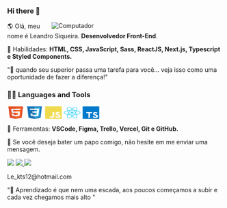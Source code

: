 <!--

**leandroSiq1/leandroSiq1** is a ✨ _special_ ✨ repository because its `README.md` (this file) appears on your GitHub profile.
<h1 align="center">Hi there <img src="https://media.giphy.com/media/hvRJCLFzcasrR4ia7z/giphy.gif" width="30px"></h1>-->

### Hi there 👋

<img src="https://raw.githubusercontent.com/MicaelliMedeiros/micaellimedeiros/master/image/computer-illustration.png" min-width="400px" max-width="400px" width="400px" align="right" alt="Computador">

<p align="left"> 
  🌎 Olá, meu nome é Leandro Siqueira. <strong>Desenvolvedor Front-End</strong>.
</p>

<p align="left">
  🦄 Habilidades: <strong>HTML, CSS, JavaScript, Sass, ReactJS, Next.js, Typescript e Styled Components.</strong>
</p>
 
 "🚀 quando seu superior passa uma tarefa para você... veja isso como uma oportunidade de fazer a diferença!"

 ### 👨‍💻 Languages and Tools
 <div style="display: inline_block">
  <img align="center" alt="leandrosiq1-HTML" height="30" width="40" src="https://raw.githubusercontent.com/devicons/devicon/master/icons/html5/html5-original.svg">
  <img align="center" alt="leandrosiq1-CSS" height="30" width="40" src="https://raw.githubusercontent.com/devicons/devicon/master/icons/css3/css3-original.svg">
  <img align="center" alt="leandrosiq1-Js" height="30" width="40" src="https://raw.githubusercontent.com/devicons/devicon/master/icons/javascript/javascript-plain.svg">
  <img align="center" alt="leandrosiq1-React" height="30" width="40" src="https://raw.githubusercontent.com/devicons/devicon/master/icons/react/react-original.svg">
  <img align="center" alt="leandrosiq1-Typescript" height="30" width="40" src="https://raw.githubusercontent.com/devicons/devicon/master/icons/typescript/typescript-original.svg">
</div>
 
<p align="left">
  💼 Ferramentas: <strong>VSCode, Figma, Trello, Vercel, Git e GitHub.</strong>
</p>
 
<p align="left">
  💌 Se você deseja bater um papo comigo, não hesite em me enviar uma mensagem.
</p>
 
 <div> 
  <a href = "mailto:le_kts12@hotmail.com"><img src="https://img.shields.io/badge/-Gmail-%23333?style=for-the-badge&logo=gmail&logoColor=white" target="_blank"></a>
  
  <a href="https://www.instagram.com/eusouleandrosiqueira/" alt="Instagram">
    <img src="https://img.shields.io/badge/-Instagram-1C1C1C?style=for-the-badge&logo=Instagram&logoColor=00FFFF&link=https://www.instagram.com/eusouleandrosiqueira/"/>
  </a>
  
  <a href="https://www.linkedin.com/in/leandrosiq1/" alt="Linkedin">
    <img src="https://img.shields.io/badge/-Linkedin-1C1C1C?style=for-the-badge&logo=Linkedin&logoColor=00FFFF&link=https://www.linkedin.com/in/leandrosiq1/"/>
  </a>
</div>
     
<p>Le_kts12@hotmail.com</p>
  
"🚀 Aprendizado é que nem uma escada, aos poucos começamos a subir e cada vez chegamos mais alto "

  ##
 
